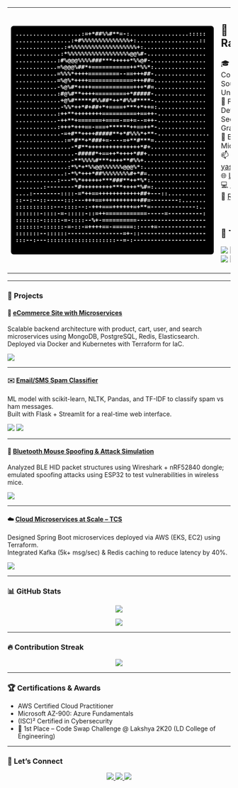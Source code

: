 <!-- HEADER SECTION WITH ASCII ART & BIO + TECH STACK SIDE-BY-SIDE -->
<table>
  <tr>
    <td>

<!-- ASCII ART (LEFT SIDE) -->
<pre style="background-color: #000; color: #fff; padding: 10px; border-radius: 6px; font-weight: bold;">
...................:=+*##%%#**=-:.................:::::
................:+#%%%%%%%%%%%%%%+:..................::
..............:+%%%%%%%%%%%%%%%%%%%+:..................
.............:*%%%%%%%%%%%%%%%%%%@@%#-.................
............:#%@@@%%%%###***+++++*%%@#-................
............=%@@@%##*+===========++*%%*:...............
............=%%%*++++=========--==+++##-...............
............=%@%*++++=============+++##=...............
............-%@%#*++++============+++*#=...............
............:#@%#**++++=========+*#####-...............
.............+@%#*****#%%##*++*#%%#****-...............
.............-%%*++*#+##+*+====+***+*++=:..............
............:++**++++++++==========+==++-..............
............-++**+=======+====-==+=--=++-..............
............:+++*+++==-===+******++==++*-..............
.............-=+#**++++#####**+*#%%%*+**-...............
..............:=*#**+*###+=----=+**#***=...............
................-*#**+++++++++++++++*#+................
.................-#####*+==++*++++*##+.................
................-**%%%%#***++++**#%%+..................
...............:*%*+*%%@@%%%%%%@@@%*:..................
..............:-*%*+++*##%%%%%%%%#+*#=.................
............:---*%*++++++***###**++*%*:................
........:--------*#+++++++++***++++*%#=:...............
....:--------::::-=*++==++++++++++++##+---::...........
::--:--::-----:::---+++==+++++++++++##=--------:.......
:::::::::::---::::--:-+++===++++++=+**=-------------:..
:::::::-::::-=-:::::-::=++============-----=----------:
:::::::-:::::-=-::::--%+-==========--------------------
:::::::-::::::-=-::-=++++==-======::---+=--------------
:::::::--::::::----------------=+-::-------------------
:::--:---::::::::::::::::::::--=-:---------------------

</pre>

</td>
<td>

<!-- BIO + CONTACTS + TECH STACK (RIGHT SIDE) -->
<h2>👋 Hi, I'm Yash Rao</h2>

🎓 MS in Applied Computer Science @ Southeast Missouri State University  
💼 Former Software Developer @ TCS | Security Researcher | Graduate Assistant  
🧠 Backend | IAM | Cloud | Microservices | AI/ML  
📫 yashbarot770@gmail.com  
🌐 [LinkedIn](https://www.linkedin.com/in/1-yash-barot)  
💻 [GitHub](https://github.com/yash-rao)  
📄 [Resume](#) <!-- Insert your shareable PDF link here -->

<br>

<!-- TECH STACK -->
<h3>🚀 Tech Stack</h3>

<p>
  <img src="https://img.shields.io/badge/Java-ED8B00?style=for-the-badge&logo=java&logoColor=white" />
  <img src="https://img.shields.io/badge/C++-00599C?style=for-the-badge&logo=c%2B%2B&logoColor=white" />
  <img src="https://img.shields.io/badge/Python-3776AB?style=for-the-badge&logo=python&logoColor=white" />
  <img src="https://img.shields.io/badge/React-61DAFB?style=for-the-badge&logo=react&logoColor=black" />
  <img src="https://img.shields.io/badge/Django-092E20?style=for-the-badge&logo=django&logoColor=white" />
  <img src="https://img.shields.io/badge/Flask-000000?style=for-the-badge&logo=flask&logoColor=white" />
  <img src="https://img.shields.io/badge/AWS-FF9900?style=for-the-badge&logo=amazonaws&logoColor=white" />
  <img src="https://img.shields.io/badge/Azure-0078D4?style=for-the-badge&logo=microsoft-azure&logoColor=white" />
  <img src="https://img.shields.io/badge/Docker-2496ED?style=for-the-badge&logo=docker&logoColor=white" />
  <img src="https://img.shields.io/badge/Kubernetes-326CE5?style=for-the-badge&logo=kubernetes&logoColor=white" />
  <img src="https://img.shields.io/badge/Terraform-7B42BC?style=for-the-badge&logo=terraform&logoColor=white" />
  <img src="https://img.shields.io/badge/PostgreSQL-336791?style=for-the-badge&logo=postgresql&logoColor=white" />
  <img src="https://img.shields.io/badge/Redis-DC382D?style=for-the-badge&logo=redis&logoColor=white" />
</p>

</td>
  </tr>
</table>

---

### 🚀 Projects

#### 🛒 [eCommerce Site with Microservices](#)
Scalable backend architecture with product, cart, user, and search microservices using MongoDB, PostgreSQL, Redis, Elasticsearch.  
Deployed via Docker and Kubernetes with Terraform for IaC.

<p>
  <img src="https://img.shields.io/badge/Tech-MongoDB%20%7C%20Redis%20%7C%20PostgreSQL%20%7C%20K8s-00599C?style=for-the-badge" />
</p>

---

#### ✉️ [Email/SMS Spam Classifier](#)
ML model with scikit-learn, NLTK, Pandas, and TF-IDF to classify spam vs ham messages.  
Built with Flask + Streamlit for a real-time web interface.

<p>
  <img src="https://img.shields.io/badge/ML-Scikit--Learn-yellow?style=for-the-badge" />
  <img src="https://img.shields.io/badge/Frontend-Streamlit-brightgreen?style=for-the-badge" />
</p>

---

#### 🧠 [Bluetooth Mouse Spoofing & Attack Simulation](#)
Analyzed BLE HID packet structures using Wireshark + nRF52840 dongle; emulated spoofing attacks using ESP32 to test vulnerabilities in wireless mice.

<p>
  <img src="https://img.shields.io/badge/Security-BLE%20HID%20%7C%20ESP32-orange?style=for-the-badge" />
</p>

---

#### ☁️ [Cloud Microservices at Scale – TCS](#)
Designed Spring Boot microservices deployed via AWS (EKS, EC2) using Terraform.  
Integrated Kafka (5k+ msg/sec) & Redis caching to reduce latency by 40%.

<p>
  <img src="https://img.shields.io/badge/Microservices-SpringBoot%20%7C%20Kafka%20%7C%20DynamoDB-6DB33F?style=for-the-badge" />
</p>

---

### 📊 GitHub Stats

<p align="center">
  <img src="https://github-readme-stats.vercel.app/api?username=yash-rao&show_icons=true&theme=tokyonight&hide_border=true" />
</p>

<p align="center">
  <img src="https://github-readme-stats.vercel.app/api/top-langs/?username=yash-rao&layout=compact&theme=tokyonight&hide_border=true" />
</p>

---

### 🔥 Contribution Streak

<p align="center">
  <img src="https://github-streak-stats.herokuapp.com?user=yash-rao&theme=tokyonight&hide_border=true" />
</p>

---

### 🏆 Certifications & Awards

- AWS Certified Cloud Practitioner  
- Microsoft AZ-900: Azure Fundamentals  
- (ISC)² Certified in Cybersecurity  
- 🥇 1st Place – Code Swap Challenge @ Lakshya 2K20 (LD College of Engineering)

---

### 🤝 Let’s Connect

<p align="center">
  <a href="https://www.linkedin.com/in/1-yash-barot">
    <img src="https://img.shields.io/badge/LinkedIn-blue?style=for-the-badge&logo=linkedin&logoColor=white" />
  </a>
  <a href="https://github.com/yash-rao">
    <img src="https://img.shields.io/badge/GitHub-100000?style=for-the-badge&logo=github&logoColor=white" />
  </a>
  <a href="mailto:yashbarot770@gmail.com">
    <img src="https://img.shields.io/badge/Email-yellow?style=for-the-badge&logo=gmail&logoColor=white" />
  </a>
</p>
